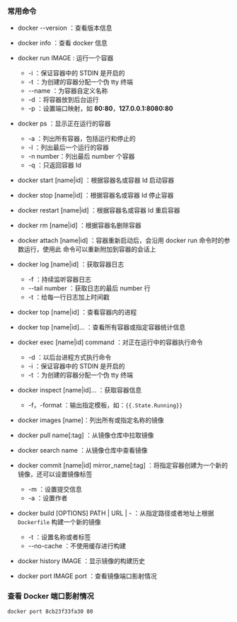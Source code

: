 ### 常用命令
+ docker --version ：查看版本信息
+ docker info ：查看 docker 信息
+ docker run IMAGE : 运行一个容器
    * -i ：保证容器中的 STDIN 是开启的
    * -t ：为创建的容器分配一个伪 tty 终端
    * --name ：为容器自定义名称
    * -d ：将容器放到后台运行
    * -p ：设置端口映射，如 **80:80**，**127.0.0.1:8080:80**
+ docker ps ：显示正在运行的容器
    * -a ：列出所有容器，包括运行和停止的
    * -l ：列出最后一个运行的容器
    * -n number：列出最后 number 个容器
    * -q ：只返回容器 Id

+ docker start [name|id] ：根据容器名或容器 Id 启动容器
+ docker stop [name|id] ：根据容器名或容器 Id 停止容器
+ docker restart [name|id] ：根据容器名或容器 Id 重启容器
+ docker rm [name|id] ：根据容器名删除容器
+ docker attach [name|id] ：容器重新启动后，会沿用 docker run 命令时的参数运行，使用此
命令可以重新附加到容器的会话上
+ docker log [name|id] ：获取容器日志
    * -f ：持续监听容器日志
    * --tail number ：获取日志的最后 number 行
    * -t ：给每一行日志加上时间戳
+ docker top [name|id] ：查看容器内的进程
+ docker top [name|id]... ：查看所有容器或指定容器统计信息
+ docker exec [name|id] command ：对正在运行中的容器执行命令
    * -d ：以后台进程方式执行命令
    * -i ：保证容器中的 STDIN 是开启的
    * -t ：为创建的容器分配一个伪 tty 终端
+ docker inspect [name|id]... ：获取容器信息
    * -f，-format ：输出指定模板，如：`{{.State.Running}}`
+ docker images [name]：列出所有或指定名称的镜像
+ docker pull name[:tag] ：从镜像仓库中拉取镜像
+ docker search name ：从镜像仓库中查看镜像
+ docker commit [name|id] mirror_name[:tag] ：将指定容器创建为一个新的镜像，还可以设置镜像标签
    * -m ：设置提交信息
    * -a ：设置作者
+ docker build [OPTIONS] PATH | URL | - ：从指定路径或者地址上根据 `Dockerfile` 构建一个新的镜像
    * -t ：设置名称或者标签
    * --no-cache ：不使用缓存进行构建
+ docker history IMAGE ：显示镜像的构建历史
+ docker port IMAGE port ：查看镜像端口影射情况


### 查看 Docker 端口影射情况

```
docker port 8cb23f33fa30 80
```